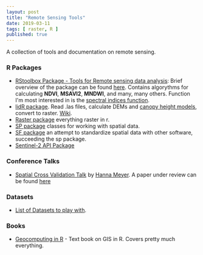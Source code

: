 ```yaml
---
layout: post
title: "Remote Sensing Tools"
date: 2019-03-11
tags: [ raster, R ]
published: true
---
```


A collection of tools and documentation on remote sensing.

### R Packages

* [RStoolbox  Package - Tools for Remote sensing data analysis](https://www.rdocumentation.org/packages/RStoolbox/versions/0.2.4):  Brief overview of the package can be found [here](http://bleutner.github.io/RStoolbox/rstbx-docu/RStoolbox.html).  Contains algorythms for calculating **NDVI**, **MSAVI2**, **MNDWI**, and many, many others.  Function I'm most interested in is the [spectral indices function](http://bleutner.github.io/RStoolbox/rstbx-docu/spectralIndices.html).
* [lidR package](https://github.com/Jean-Romain/lidR). Read .las files, calculate DEMs and [canopy height models](https://github.com/Jean-Romain/lidR/wiki/Rasterizing-perfect-canopy-height-models), convert to raster. [Wiki](https://github.com/Jean-Romain/lidR/wiki).
* [Raster package](https://www.rdocumentation.org/packages/raster/versions/2.8-19) everything raster in r.
* [SP package](https://www.rdocumentation.org/packages/sp) classes for working with spatial data.
* [SF package](https://www.rdocumentation.org/packages/sf) an attempt to standardize spatial data with other software, succeeding the sp package.
* [Sentinel-2 API Package](https://github.com/IVFL-BOKU/sentinel2)

### Conference Talks
* [Spatial Cross Validation Talk](https://github.com/HannaMeyer/OpenGeoHub_2019/blob/master/slides/Practice_Hanna.pdf) by [Hanna Meyer](https://twitter.com/hanna123987).  A paper under review can be found [here](https://arxiv.org/abs/1908.07805)

### Datasets
* [List of Datasets to play with](https://github.com/chrieke/awesome-satellite-imagery-datasets).

### Books
* [Geocomputing in R](https://geocompr.robinlovelace.net/) - Text book on GIS in R.  Covers pretty much everything.
